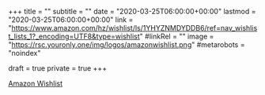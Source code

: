 +++
title = ""
subtitle = ""
date = "2020-03-25T06:00:00+00:00"
lastmod = "2020-03-25T06:00:00+00:00"
link = "https://www.amazon.com/hz/wishlist/ls/1YHYZNMDYDDB6/ref=nav_wishlist_lists_1?_encoding=UTF8&type=wishlist"
#linkRel = ""
image = "https://rsc.youronly.one/img/logos/amazonwishlist.png"
#metarobots = "noindex"

draft = true
private = true
+++

[Amazon Wishlist](https://www.amazon.com/hz/wishlist/ls/1YHYZNMDYDDB6/ref=nav_wishlist_lists_1?_encoding=UTF8&type=wishlist "Amazon Wishlist")
